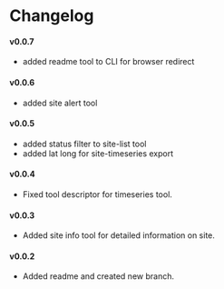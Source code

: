 # Changelog

#### v0.0.7
- added readme tool to CLI for browser redirect

#### v0.0.6
- added site alert tool

#### v0.0.5
- added status filter to site-list tool
- added lat long for site-timeseries export

#### v0.0.4
- Fixed tool descriptor for timeseries tool.

#### v0.0.3
- Added site info tool for detailed information on site.

#### v0.0.2
- Added readme and created new branch.
